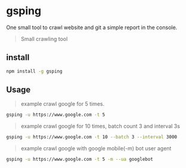 gsping
====================

One small tool to crawl website and git a simple report in the console.

> Small crawling tool

## install ##

```bash
npm install -g gsping
```

## Usage ##

> example crawl google for 5 times.

```bash
gsping -u https://www.google.com -t 5
```

> example crawl google for 10 times, batch count 3 and interval 3s

```bash
gsping -u https://www.google.com -t 10 --batch 3 --interval 3000
```

> example crawl google with google mobile(-m) bot user agent

```bash
gsping -u https://www.google.com -t 5 -m --ua googlebot
```


